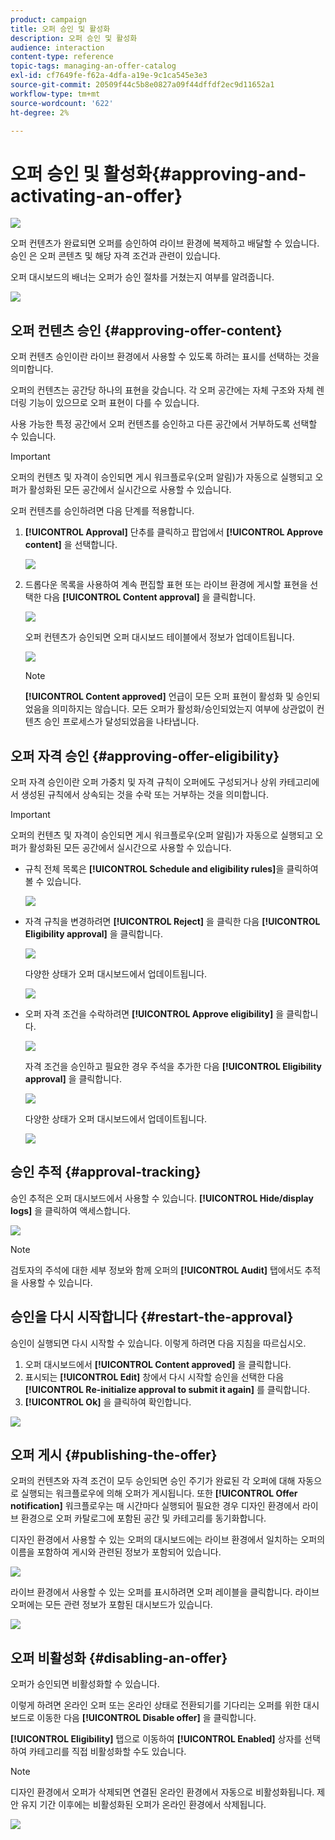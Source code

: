 ```yaml
---
product: campaign
title: 오퍼 승인 및 활성화
description: 오퍼 승인 및 활성화
audience: interaction
content-type: reference
topic-tags: managing-an-offer-catalog
exl-id: cf7649fe-f62a-4dfa-a19e-9c1ca545e3e3
source-git-commit: 20509f44c5b8e0827a09f44dffdf2ec9d11652a1
workflow-type: tm+mt
source-wordcount: '622'
ht-degree: 2%

---
```


# 오퍼 승인 및 활성화{#approving-and-activating-an-offer}

![](../../assets/v7-only.svg)

오퍼 컨텐츠가 완료되면 오퍼를 승인하여 라이브 환경에 복제하고 배달할 수 있습니다. 승인 은 오퍼 콘텐츠 및 해당 자격 조건과 관련이 있습니다.

오퍼 대시보드의 배너는 오퍼가 승인 절차를 거쳤는지 여부를 알려줍니다.

![](assets/offer_validate_001.png)

## 오퍼 컨텐츠 승인 {#approving-offer-content}

오퍼 컨텐츠 승인이란 라이브 환경에서 사용할 수 있도록 하려는 표시를 선택하는 것을 의미합니다.

오퍼의 컨텐츠는 공간당 하나의 표현을 갖습니다. 각 오퍼 공간에는 자체 구조와 자체 렌더링 기능이 있으므로 오퍼 표현이 다를 수 있습니다.

사용 가능한 특정 공간에서 오퍼 컨텐츠를 승인하고 다른 공간에서 거부하도록 선택할 수 있습니다.

>[!IMPORTANT]
>
>오퍼의 컨텐츠 및 자격이 승인되면 게시 워크플로우(오퍼 알림)가 자동으로 실행되고 오퍼가 활성화된 모든 공간에서 실시간으로 사용할 수 있습니다.

오퍼 컨텐츠를 승인하려면 다음 단계를 적용합니다.

1. **[!UICONTROL Approval]** 단추를 클릭하고 팝업에서 **[!UICONTROL Approve content]** 을 선택합니다.

   ![](assets/offer_validate_002.png)

1. 드롭다운 목록을 사용하여 계속 편집할 표현 또는 라이브 환경에 게시할 표현을 선택한 다음 **[!UICONTROL Content approval]** 을 클릭합니다.

   ![](assets/offer_validate_003.png)

   오퍼 컨텐츠가 승인되면 오퍼 대시보드 테이블에서 정보가 업데이트됩니다.

   ![](assets/offer_validate_004.png)

   >[!NOTE]
   >
   >**[!UICONTROL Content approved]** 언급이 모든 오퍼 표현이 활성화 및 승인되었음을 의미하지는 않습니다. 모든 오퍼가 활성화/승인되었는지 여부에 상관없이 컨텐츠 승인 프로세스가 달성되었음을 나타냅니다.

## 오퍼 자격 승인 {#approving-offer-eligibility}

오퍼 자격 승인이란 오퍼 가중치 및 자격 규칙이 오퍼에도 구성되거나 상위 카테고리에서 생성된 규칙에서 상속되는 것을 수락 또는 거부하는 것을 의미합니다.

>[!IMPORTANT]
>
>오퍼의 컨텐츠 및 자격이 승인되면 게시 워크플로우(오퍼 알림)가 자동으로 실행되고 오퍼가 활성화된 모든 공간에서 실시간으로 사용할 수 있습니다.

* 규칙 전체 목록은 **[!UICONTROL Schedule and eligibility rules]**&#x200B;을 클릭하여 볼 수 있습니다.

   ![](assets/offer_validate_005.png)

* 자격 규칙을 변경하려면 **[!UICONTROL Reject]** 을 클릭한 다음 **[!UICONTROL Eligibility approval]** 을 클릭합니다.

   ![](assets/offer_validate_007.png)

   다양한 상태가 오퍼 대시보드에서 업데이트됩니다.

   ![](assets/offer_validate_006.png)

* 오퍼 자격 조건을 수락하려면 **[!UICONTROL Approve eligibility]** 을 클릭합니다.

   ![](assets/offer_validate_008.png)

   자격 조건을 승인하고 필요한 경우 주석을 추가한 다음 **[!UICONTROL Eligibility approval]** 을 클릭합니다.

   ![](assets/offer_validate_009.png)

   다양한 상태가 오퍼 대시보드에서 업데이트됩니다.

   ![](assets/offer_validate_010.png)

## 승인 추적 {#approval-tracking}

승인 추적은 오퍼 대시보드에서 사용할 수 있습니다. **[!UICONTROL Hide/display logs]** 을 클릭하여 액세스합니다.

![](assets/offer_validate_012.png)

>[!NOTE]
>
>검토자의 주석에 대한 세부 정보와 함께 오퍼의 **[!UICONTROL Audit]** 탭에서도 추적을 사용할 수 있습니다.

## 승인을 다시 시작합니다 {#restart-the-approval}

승인이 실행되면 다시 시작할 수 있습니다. 이렇게 하려면 다음 지침을 따르십시오.

1. 오퍼 대시보드에서 **[!UICONTROL Content approved]** 을 클릭합니다.
1. 표시되는 **[!UICONTROL Edit]** 창에서 다시 시작할 승인을 선택한 다음 **[!UICONTROL Re-initialize approval to submit it again]** 를 클릭합니다.
1. **[!UICONTROL Ok]** 을 클릭하여 확인합니다.

![](assets/offer_validate_013.png)

## 오퍼 게시 {#publishing-the-offer}

오퍼의 컨텐츠와 자격 조건이 모두 승인되면 승인 주기가 완료된 각 오퍼에 대해 자동으로 실행되는 워크플로우에 의해 오퍼가 게시됩니다. 또한 **[!UICONTROL Offer notification]** 워크플로우는 매 시간마다 실행되어 필요한 경우 디자인 환경에서 라이브 환경으로 오퍼 카탈로그에 포함된 공간 및 카테고리를 동기화합니다.

디자인 환경에서 사용할 수 있는 오퍼의 대시보드에는 라이브 환경에서 일치하는 오퍼의 이름을 포함하여 게시와 관련된 정보가 포함되어 있습니다.

![](assets/offer_golive_001.png)

라이브 환경에서 사용할 수 있는 오퍼를 표시하려면 오퍼 레이블을 클릭합니다. 라이브 오퍼에는 모든 관련 정보가 포함된 대시보드가 있습니다.

![](assets/offer_golive_002.png)

## 오퍼 비활성화 {#disabling-an-offer}

오퍼가 승인되면 비활성화할 수 있습니다.

이렇게 하려면 온라인 오퍼 또는 온라인 상태로 전환되기를 기다리는 오퍼를 위한 대시보드로 이동한 다음 **[!UICONTROL Disable offer]** 을 클릭합니다.

**[!UICONTROL Eligibility]** 탭으로 이동하여 **[!UICONTROL Enabled]** 상자를 선택하여 카테고리를 직접 비활성화할 수도 있습니다.

>[!NOTE]
>
>디자인 환경에서 오퍼가 삭제되면 연결된 온라인 환경에서 자동으로 비활성화됩니다. 제안 유지 기간 이후에는 비활성화된 오퍼가 온라인 환경에서 삭제됩니다.

![](assets/offer_preview_deactivate.png)
